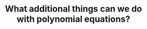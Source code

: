 ---
id: E8
title: What additional things can we do with polynomial equations?
dependencies: 
    - E7
thread: Further equations
keyQuestions:
    - How are the coefficients of a polynomial equation related to the roots of a polynomial, and how is this useful?
    - How can we solve equations involving rational functions?

---